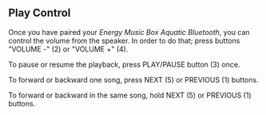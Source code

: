 ## Play Control

Once you have paired your *Energy Music Box Aquatic Bluetooth*, you can control the volume from the speaker. In order to do that; press buttons "VOLUME -" (2) or "VOLUME +" (4).

To pause or resume the playback, press PLAY/PAUSE button (3) once.

To forward or backward one song, press NEXT (5) or PREVIOUS (1) buttons.

To forward or backward in the same song, hold NEXT (5) or PREVIOUS (1) buttons.
